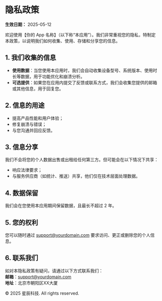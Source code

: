 # 隐私政策

**生效日期：** 2025-05-12

欢迎使用【你的 App 名称】（以下称“本应用”）。我们非常重视您的隐私，特制定本政策，以说明我们如何收集、使用、存储和分享您的信息。

## 1. 我们收集的信息
- **使用数据**：当您使用本应用时，我们会自动收集设备型号、系统版本、使用时长等数据，用于功能优化和崩溃分析。
- **可选提供**：如果您在应用内提交了反馈或联系方式，我们会收集您提供的邮箱或其他信息，用于回复您。

## 2. 信息的用途
- 提高产品性能和用户体验；
- 修复崩溃与错误；
- 与您沟通并回应反馈。

## 3. 信息分享
我们不会将您的个人数据出售或出租给任何第三方。但可能会在以下情况下共享：
- 响应法律要求；
- 与服务供应商（如统计、推送）共享，他们仅在技术层面处理数据。

## 4. 数据保留
我们会在您使用本应用期间保留数据，且最长不超过 2 年。

## 5. 您的权利
您可以随时通过 support@yourdomain.com 要求访问、更正或删除您的个人信息。

## 6. 联系我们
如对本隐私政策有疑问，请通过以下方式联系我们：  
**邮箱**：support@yourdomain.com  
**地址**：北京市朝阳区XX大厦

© 2025 星辰科技. All rights reserved.
